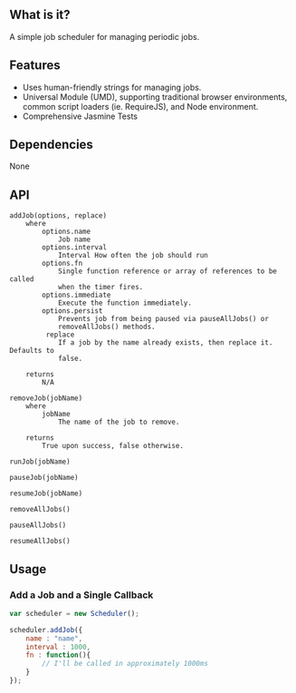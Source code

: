 ## What is it?

A simple job scheduler for managing periodic jobs.

## Features

* Uses human-friendly strings for managing jobs.
* Universal Module (UMD), supporting traditional browser environments, common script loaders (ie. RequireJS), and Node environment.
* Comprehensive Jasmine Tests

## Dependencies

None

## API

```
addJob(options, replace)
	where 
		options.name
			Job name			
		options.interval
			Interval How often the job should run			
		options.fn
			Single function reference or array of references to be called
			when the timer fires.			
		options.immediate
			Execute the function immediately.			
		options.persist
			Prevents job from being paused via pauseAllJobs() or 
			removeAllJobs() methods.		  
		 replace
			If a job by the name already exists, then replace it. Defaults to 
			false.
		
	returns 
		N/A

removeJob(jobName)
	where 
		jobName
			The name of the job to remove.
				
	returns
		True upon success, false otherwise.	
		
runJob(jobName)	

pauseJob(jobName)

resumeJob(jobName)

removeAllJobs()

pauseAllJobs()

resumeAllJobs()
```

## Usage

### Add a Job and a Single Callback
```javascript
var scheduler = new Scheduler();

scheduler.addJob({
	name : "name",
	interval : 1000,
	fn : function(){
		// I'll be called in approximately 1000ms		
	}
});	
```
